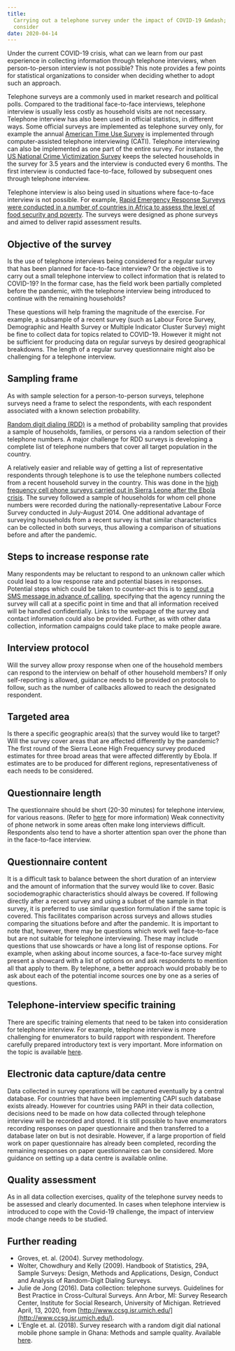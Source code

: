 ```yaml
---
title:
  Carrying out a telephone survey under the impact of COVID-19 &mdash; What to
  consider
date: 2020-04-14
---
```


Under the current COVID-19 crisis, what can we learn from our past experience in
collecting information through telephone interviews, when person-to-person
interview is not possible? This note provides a few points for statistical
organizations to consider when deciding whether to adopt such an approach.

Telephone surveys are a commonly used in market research and political polls.
Compared to the traditional face-to-face interviews, telephone interview is
usually less costly as household visits are not necessary. Telephone interview
has also been used in official statistics, in different ways. Some official
surveys are implemented as telephone survey only, for example the annual
[American Time Use Survey](https://www.bls.gov/tus/) is implemented through
computer-assisted telephone interviewing (CATI). Telephone interviewing can also
be implemented as one part of the entire survey. For instance, the
[US National Crime Victimization Survey](https://www.bjs.gov/index.cfm?ty=dcdetail&iid=245)
keeps the selected households in the survey for 3.5 years and the interview is
conducted every 6 months. The first interview is conducted face-to-face,
followed by subsequent ones through telephone interview.

Telephone interview is also being used in situations where face-to-face
interview is not possible. For example,
[Rapid Emergency Response Surveys were conducted in a number of countries in Africa to assess the level of food security and poverty](https://blogs.worldbank.org/developmenttalk/informing-rapid-emergency-response-phone-surveys).
The surveys were designed as phone surveys and aimed to deliver rapid assessment
results.

## Objective of the survey

Is the use of telephone interviews being considered for a regular survey that
has been planned for face-to-face interview? Or the objective is to carry out a
small telephone interview to collect information that is related to COVID-19? In
the formar case, has the field work been partially completed before the
pandemic, with the telephone interview being introduced to continue with the
remaining households?

These questions will help framing the magnitude of the exercise. For example, a
subsample of a recent survey (such as Labour Force Survey, Demographic and
Health Survey or Multiple Indicator Cluster Survey) might be fine to collect
data for topics related to COVID-19. However it might not be sufficient for
producing data on regular surveys by desired geographical breakdowns. The length
of a regular survey questionnaire might also be challenging for a telephone
interview.

## Sampling frame

As with sample selection for a person-to-person surveys, telephone surveys need
a frame to select the respondents, with each respondent associated with a known
selection probability.

[Random digit dialing (RDD)](https://www.sciencedirect.com/handbook/handbook-of-statistics/vol/29/part/PA)
is a method of probability sampling that provides a sample of households,
families, or persons via a random selection of their telephone numbers. A major
challenge for RDD surveys is developing a complete list of telephone numbers
that cover all target population in the country.

A relatively easier and reliable way of getting a list of representative
respondents through telephone is to use the telephone numbers collected from a
recent household survey in the country. This was done in the
[high frequency cell phone surveys carried out in Sierra Leone after the Ebola crisis](https://microdata.worldbank.org/index.php/catalog/2695).
The survey followed a sample of households for whom cell phone numbers were
recorded during the nationally-representative Labour Force Survey conducted in
July-August 2014. One additional advantage of surveying households from a recent
survey is that similar characteristics can be collected in both surveys, thus
allowing a comparison of situations before and after the pandemic.

## Steps to increase response rate

Many respondents may be reluctant to respond to an unknown caller which could
lead to a low response rate and potential biases in responses. Potential steps
which could be taken to counter-act this is to
[send out a SMS message in advance of calling](https://journals.plos.org/plosone/article?id=10.1371/journal.pone.0150231),
specifying that the agency running the survey will call at a specific point in
time and that all information received will be handled confidentially. Links to
the webpage of the survey and contact information could also be provided.
Further, as with other data collection, information campaigns could take place
to make people aware.

## Interview protocol

Will the survey allow proxy response when one of the household members can
respond to the interview on behalf of other household members? If only
self-reporting is allowed, guidance needs to be provided on protocols to follow,
such as the number of callbacks allowed to reach the designated respondent.

## Targeted area

Is there a specific geographic area(s) that the survey would like to target?
Will the survey cover areas that are affected differently by the pandemic? The
first round of the Sierra Leone High Frequency survey produced estimates for
three broad areas that were affected differently by Ebola. If estimates are to
be produced for different regions, representativeness of each needs to be
considered.

## Questionnaire length

The questionnaire should be short (20-30 minutes) for telephone interview, for
various reasons. (Refer to
[here](https://www.palgrave.com/gp/book/9783030251192) for more information)
Weak connectivity of phone network in some areas often make long interviews
difficult. Respondents also tend to have a shorter attention span over the phone
than in the face-to-face interview.

## Questionnaire content

It is a difficult task to balance between the short duration of an interview and
the amount of information that the survey would like to cover. Basic
sociodemographic characteristics should always be covered. If following directly
after a recent survey and using a subset of the sample in that survey, it is
preferred to use similar question formulation if the same topic is covered. This
facilitates comparison across surveys and allows studies comparing the
situations before and after the pandemic. It is important to note that, however,
there may be questions which work well face-to-face but are not suitable for
telephone interviewing. These may include questions that use showcards or have a
long list of response options. For example, when asking about income sources, a
face-to-face survey might present a showcard with a list of options on and ask
respondents to mention all that apply to them. By telephone, a better approach
would probably be to ask about each of the potential income sources one by one
as a series of questions.

## Telephone-interview specific training

There are specific training elements that need to be taken into consideration
for telephone interview. For example, telephone interview is more challenging
for enumerators to build rapport with respondent. Therefore carefully prepared
introductory text is very important. More information on the topic is available
[here](http://www.ccsg.isr.umich.edu/).

## Electronic data capture/data centre

Data collected in survey operations will be captured eventually by a central
database. For countries that have been implementing CAPI such database exists
already. However for countries using PAPI in their data collection, decisions
need to be made on how data collected through telephone interview will be
recorded and stored. It is still possible to have enumerators recording
responses on paper questionnaire and then transferred to a database later on but
is not desirable. However, if a large proportion of field work on paper
questionnaire has already been completed, recording the remaining responses on
paper questionnaires can be considered. More guidance on setting up a data
centre is available online.

## Quality assessment

As in all data collection exercises, quality of the telephone survey needs to be
assessed and clearly documented. In cases when telephone interview is introduced
to cope with the Covid-19 challenge, the impact of interview mode change needs
to be studied.

## Further reading

- Groves, et. al. (2004). Survey methodology.
- Wolter, Chowdhury and Kelly (2009). Handbook of Statistics, 29A, Sample
  Surveys: Design, Methods and Applications, Design, Conduct and Analysis of
  Random-Digit Dialing Surveys.
- Julie de Jong (2016). Data collection: telephone surveys. Guidelines for Best
  Practice in Cross-Cultural Surveys. Ann Arbor, MI: Survey Research Center,
  Institute for Social Research, University of Michigan. Retrieved April, 13,
  2020, from [http://www.ccsg.isr.umich.edu/](http://www.ccsg.isr.umich.edu/).
- L’Engle et. al. (2018). Survey research with a random digit dial national
  mobile phone sample in Ghana: Methods and sample quality. Available
  [here](https://journals.plos.org/plosone/article?id=10.1371/journal.pone.0190902).

